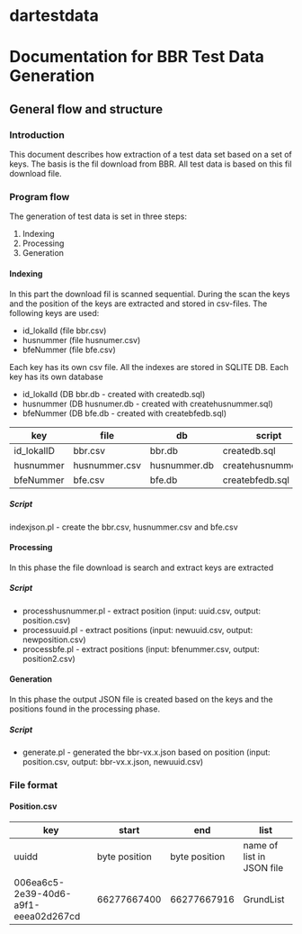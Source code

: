 # dartestdata
# Documentation for BBR Test Data Generation
## General flow and structure
### Introduction
This document describes how extraction of a test data set based on a set of keys. The basis is the fil download from BBR. All test data is based on this fil download file.

### Program flow
The generation of test data is set in three steps:
1. Indexing
2. Processing
3. Generation

#### Indexing
In this part the download fil is scanned sequential. During the scan the keys and the position of the keys are extracted and stored in csv-files. The following keys are used:
+ id_lokalId (file bbr.csv)
+ husnummer (file husnumer.csv)
+ bfeNummer (file bfe.csv)

Each key has its own csv file.
All the indexes are stored in SQLITE DB. Each key has its own database
+ id_lokalId (DB bbr.db - created with createdb.sql)
+ husnummer (DB husnumer.db - created with createhusnummer.sql)
+ bfeNummer (DB bfe.db - created with createbfedb.sql)

| key | file | db | script  |
|---| ---- | -- | ------  |
| id_lokalID | bbr.csv | bbr.db | createdb.sql |
| husnummer | husnummer.csv | husnummer.db | createhusnummer.sql|
| bfeNummer | bfe.csv | bfe.db | createbfedb.sql |

##### Script
indexjson.pl - create the bbr.csv, husnummer.csv and bfe.csv

#### Processing
In this phase the file download is search and extract keys are extracted

##### Script
+ processhusnummer.pl - extract position (input: uuid.csv, output: position.csv)
+ processuuid.pl - extract positions (input: newuuid.csv, output: newposition.csv)
+ processbfe.pl  - extract positions (input: bfenummer.csv, output: position2.csv)

#### Generation
In this phase the output JSON file is created based on the keys and the positions found in the processing phase.
##### Script
+ generate.pl - generated the bbr-vx.x.json based on position (input: position.csv, output: bbr-vx.x.json, newuuid.csv)

### File format
#### Position.csv

| key  | start | end | list |
| ---- | ----- | --- | ----
| uuidd|byte position| byte position | name of list in JSON file |
|006ea6c5-2e39-40d6-a9f1-eeea02d267cd|66277667400|66277667916|GrundList|

